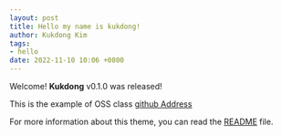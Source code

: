 ```yaml
---
layout: post
title: Hello my name is kukdong!
author: Kukdong Kim
tags:
- hello
date: 2022-11-10 10:06 +0800
---
```

Welcome! **Kukdong** v0.1.0 was released!

This is the example of OSS class
[github Address](https://github.com/kukdong2)


For more information about this theme, you can read the [README](https://github.com/kukdong2/kukdong2.github.io/blob/master/README.md) file.
